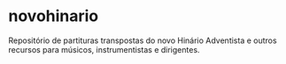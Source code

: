 # novohinario
Repositório de partituras transpostas do novo Hinário Adventista e outros recursos para músicos, instrumentistas e dirigentes.
